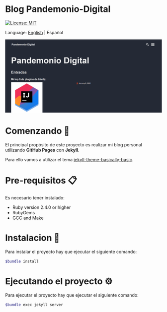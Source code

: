# Blog Pandemonio-Digital
[![License: MIT](https://img.shields.io/badge/License-MIT-yellow.svg)](https://opensource.org/licenses/MIT)

Language: [English](../README.md) | Español

![screenshot-demo](demo-blog.gif)

# Comenzando 🚀
El principal propósito de este proyecto es realizar mi blog personal utilizando  **GitHub Pages** con **Jekyll**.

Para ello vamos a utilizar el tema [jekyll-theme-basically-basic](https://github.com/mmistakes/jekyll-theme-basically-basic).

# Pre-requisitos 📋
Es necesario tener instalado:

- Ruby version 2.4.0 or higher
- RubyGems
- GCC and Make

# Instalacion 🔧
Para instalar el proyecto hay que ejecutar el siguiente comando:

```bash
$bundle install
```

# Ejecutando el proyecto ⚙️
Para ejecutar el proyecto hay que ejecutar el siguiente comando:

```bash
$bundle exec jekyll server
```


